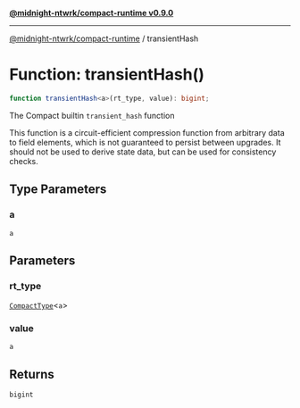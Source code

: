 [**@midnight-ntwrk/compact-runtime v0.9.0**](../README.md)

***

[@midnight-ntwrk/compact-runtime](../globals.md) / transientHash

# Function: transientHash()

```ts
function transientHash<a>(rt_type, value): bigint;
```

The Compact builtin `transient_hash` function

This function is a circuit-efficient compression function from arbitrary
data to field elements, which is not guaranteed to persist between upgrades.
It should not be used to derive state data, but can be used for consistency
checks.

## Type Parameters

### a

`a`

## Parameters

### rt\_type

[`CompactType`](../interfaces/CompactType.md)\<`a`\>

### value

`a`

## Returns

`bigint`
